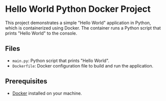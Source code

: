 # Hello World Python Docker Project

This project demonstrates a simple "Hello World" application in Python, which is containerized using Docker. The container runs a Python script that prints "Hello World" to the console.

## Files

- `main.py`: Python script that prints "Hello World".
- `Dockerfile`: Docker configuration file to build and run the application.

## Prerequisites

- [Docker](https://docs.docker.com/get-docker/) installed on your machine.
